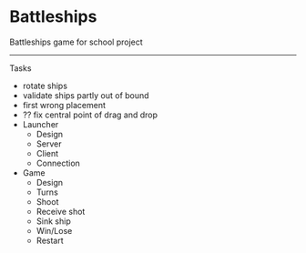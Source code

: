 # Battleships
Battleships game for school project  

---
Tasks  
- rotate ships
- validate ships partly out of bound
- first wrong placement
- ?? fix central point of drag and drop
- Launcher
  - Design
  - Server
  - Client
  - Connection
- Game
  - Design
  - Turns
  - Shoot
  - Receive shot
  - Sink ship
  - Win/Lose
  - Restart
